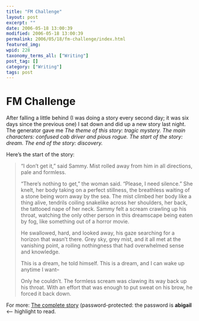 ```yaml
---
title: "FM Challenge"
layout: post
excerpt: ""
date: 2006-05-18 13:00:39
modified: 2006-05-18 13:00:39
permalink: 2006/05/18/fm-challenge/index.html
featured_img: 
wpid: 228
taxonomy_terms_all: ["Writing"]
post_tag: []
category: ["Writing"]
tags: post
---
```


# FM Challenge

After falling a little behind (I was doing a story every second day; it was six days since the previous one) I sat down and did up a new story last night. The generator gave me *The theme of this story: tragic mystery. The main characters: confused cab driver and pious rogue. The start of the story: dream. The end of the story: discovery.*

Here’s the start of the story:

> “I don’t get it,” said Sammy. Mist rolled away from him in all directions, pale and formless.
> 
> “There’s nothing to get,” the woman said. “Please, I need silence.” She knelt, her body taking on a perfect stillness, the breathless waiting of a stone being worn away by the sea. The mist climbed her body like a thing alive, tendrils coiling snakelike across her shoulders, her back, the tattooed nape of her neck. Sammy felt a scream crawling up his throat, watching the only other person in this dreamscape being eaten by fog, like something out of a horror movie.
> 
> He swallowed, hard, and looked away, his gaze searching for a horizon that wasn’t there. Grey sky, grey mist, and it all met at the vanishing point, a roiling nothingness that had overwhelmed sense and knowledge.
> 
> This is a dream, he told himself. This is a dream, and I can wake up anytime I want–
> 
> Only he couldn’t. The formless scream was clawing its way back up his throat. With an effort that was enough to put sweat on his brow, he forced it back down.

For more: [The complete story](http://www.patrickjohanneson.com/deardiary/fiction/short/family-reunion/) (password-protected: the password is **abigail** &lt;– highlight to read.